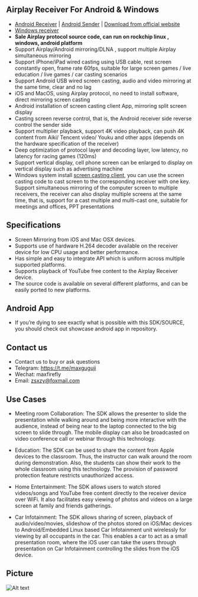 ## Airplay Receiver For Android & Windows
- [Android Receiver](https://www.pgyer.com/SSKV) | [Android Sender](https://www.pgyer.com/QfhB) | [Download from official website](http://deeprd.com/) 
- [Windows receiver](https://github.com/xfirefly/Airplay-SDK/raw/master/windows-receiver/win-airplay.msi)  
- **Sale Airplay protocol source code, can run on rockchip linux , windows, android platform**
- Support Airplay/Android mirroring/DLNA , support multiple Airplay simultaneous mirroring
- Support iPhone/iPad wired casting using USB cable, rest screen constantly open, frame rate 60fps, suitable for large screen games / live education / live games / car casting scenarios
- Support Android USB wired screen casting, audio and video mirroring at the same time, clear and no lag 
- iOS and MacOS, using Airplay protocol, no need to install software, direct mirroring screen casting
- Android installation of screen casting client App, mirroring split screen display
- Casting screen reverse control, that is, the Android receiver side reverse control the sender side
- Support multiplier playback, support 4K video playback, can push 4K content from Aiki/ Tencent video/ Youku and other apps (depends on the hardware specification of the receiver)
- Deep optimization of protocol layer and decoding layer, low latency, no latency for racing games (120ms)
- Support vertical display, cell phone screen can be enlarged to display on vertical display such as advertising machine
- Windows system install [screen casting client](https://github.com/xfirefly/Airplay-SDK/raw/master/windows-receiver/win-screen-sender.msi), you can use the screen casting code to cast screen to the corresponding receiver with one key. Support simultaneous mirroring of the computer screen to multiple receivers, the receiver can also display multiple screens at the same time, that is, support for a cast multiple and multi-cast one, suitable for meetings and offices, PPT presentations
 
## Specifications
- Screen Mirroring from iOS and Mac OSX devices.
- Supports use of hardware H.264 decoder available on the receiver device for low CPU usage and better performance.
- Has simple and easy to integrate API which is uniform across multiple supported platforms.
- Supports playback of YouTube free content to the Airplay Receiver device.
- The source code is available on several different platforms, and can be easily ported to new platforms.

## Android App
- If you’re dying to see exactly what is possible with this SDK/SOURCE, you should check out showcase android app in repository.

## Contact us
- Contact us to buy or ask questions
- Telegram: https://t.me/maxguguji
- Wechat: maxfirefly
- Email: zsxzy@foxmail.com

## Use Cases
- Meeting room Collaboration: The SDK allows the presenter to slide the presentation while walking around and being more interactive with the audience, instead of being near to the laptop connected to the big screen to slide through. The mobile display can also be broadcasted on video conference call or webinar through this technology.

- Education: The SDK can be used to share the content from Apple devices to the classroom. Thus, the instructor can walk around the room during demonstration. Also, the students can show their work to the whole classroom using this technology. The provision of password protection feature restricts unauthorized access.

- Home Entertainment: The SDK allows users to watch stored videos/songs and YouTube free content directly to the receiver device over WiFi. It also facilitates easy viewing of photos and videos on a large screen at family and friends gatherings.

- Car Infotainment: The SDK allows sharing of screen, playback of audio/video/movies, slideshow of the photos stored on iOS/Mac devices to Android/Embedded Linux based Car Infotainment unit wirelessly for viewing by all occupants in the car. This enables a car to act as a small presentation room, where the iOS user can take the users through presentation on Car Infotainment controlling the slides from the iOS device.

## Picture
![Alt text](image/mac.jpg?raw=true "Title")
